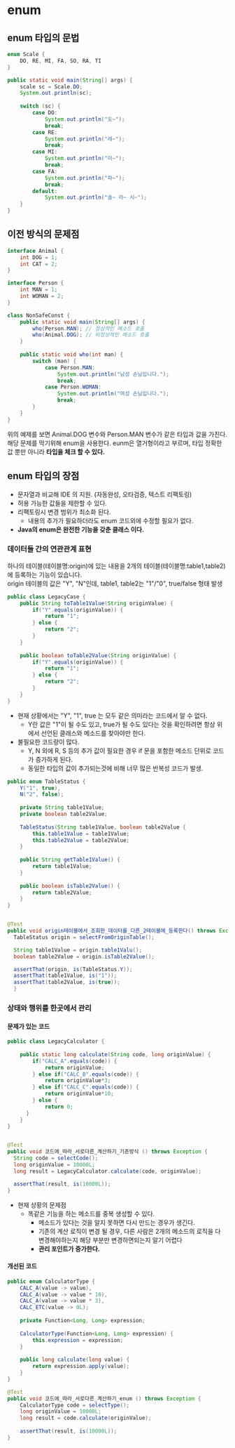 # enum

## enum 타입의 문법
```java
enum Scale {
    DO, RE, MI, FA, SO, RA, TI
}

public static void main(String[] args) {
    scale sc = Scale.DO;
    System.out.println(sc);
    
    switch (sc) {
        case DO:
            System.out.println("도~");
            break;
        case RE:
            System.out.println("레~");
            break;
        case MI:
            System.out.println("미~");
            break;
        case FA:
            System.out.println("파~");
            break;
        default:
            System.out.println("솔~ 라~ 시~");
    }
}
```

## 이전 방식의 문제점

```java
interface Animal {
    int DOG = 1;
    int CAT = 2;
}

interface Person {
    int MAN = 1;
    int WOMAN = 2;
}

class NonSafeConst {
    public static void main(String[] args) {
        who(Person.MAN); // 정상적인 메소드 호출
        who(Animal.DOG); // 비정상적인 메소드 호출
    }
    
    public static void who(int man) {
        switch (man) {
            case Person.MAN:
                System.out.println("남성 손님입니다.");
                break;
            case Person.WOMAN:
                System.out.println("여성 손님입니다.");
                break;
        }
    }
}
```
위의 예제를 보면 Animal.DOG 변수와 Person.MAN 변수가 같은 타입과 값을 가진다. 해당 문제를 막기위해 enum을 사용한다.
eunm은 열거형이라고 부르며, 타입 정확한 값 뿐만 아니라 **타입을 체크 할 수 있다.**

## enum 타입의 장점
- 문자열과 비교해 IDE 의 지원. (자동완성, 오타검증, 텍스트 리팩토링)
- 허용 가능한 값들을 제한할 수 있다.
- 리팩토링시 변경 범위가 최소화 된다.
    + 내용의 추가가 필요하더라도 enum 코드외에 수정할 필요가 없다.
- **Java의 enum은 완전한 기능을 갖춘 클래스 이다.**

### 데이터들 간의 연관관계 표현
하나의 테이블(테이블명:origin)에 있는 내용을 2개의 테이블(테이블명:table1,table2)에 등록하는 기능이 있습니다.</br>
origin 테이블의 값은 "Y", "N"인데, table1, table2는 "1"/"0", true/false 형태 발생
```java
public class LegacyCase {
    public String toTable1Value(String originValue) {
        if("Y".equals(originValue)) {
            return "1";
        } else {
            return "2";
        }
    }
    
    public boolean toTable2Value(String originValue) {
        if("Y".equals(originValue)) {
            return "1";
        } else {
            return "2";
        }
    }
}
```
- 현재 상황에서는 "Y", "1", true 는 모두 같은 의미라는 코드에서 알 수 없다.
    + Y란 값은 "1"이 될 수도 있고, true가 될 수도 있다는 것을 확인하려면 항상 위에서 선언된 클래스와 메소드를 찾아야만 한다.
- 불필요한 코드량이 많다.
    + Y, N 외에 R, S 등의 추가 값이 필요한 경우 if 문을 포함한 메소드 단위로 코드가 증가하게 된다.
    + 동일한 타입의 값이 추가되는것에 비해 너무 많은 반복성 코드가 발생.
    
```java
public enum TableStatus {
    Y("1", true),
    N("2", false);
    
    private String table1Value;
    private boolean table2Value;
    
    TableStatus(String table1Value, boolean table2Value {
        this.table1Value = table1Value;
        this.table2Value = table2Value;
    }
    
    public String getTable1Value() {
        return table1Value;
    }
    
    public boolean isTable2Value() {
        return table2Value;
    }
}


@Test
public void origin테이블에서_조회한_데이터를_다른_2테이블에_등록한다() throws Exception {
  TableStatus origin = selectFromOriginTable();

  String table1Value = origin.table1Valu();
  boolean table2Value = origin.isTable2Value();

  assertThat(origin, is(TableStatus.Y));
  assertThat(table1Value, is("1"));
  assertThat(table2Value, is(true));
  }
```

### 상태와 행위를 한곳에서 관리

#### 문제가 있는 코드
```java
public class LegacyCalculator {
    
    public static long calculate(String code, long originValue) {
        if("CALC_A".equals(code)) {
            return originValue;
        } else if("CALC_B".equals(code)) {
            return originValue*3;
        } else if("CALC_C".equals(code)) {
            return originValue*10;
        } else {
            return 0;
      } 
    }
}


@Test
public void 코드에_따라_서로다른_계산하기_기존방식 () throws Exception {
  String code = selectCode();
  long originValue = 10000L;
  long result = LegacyCalculator.calculate(code, originValue);

  assertThat(result, is(10000L));
}
```
- 현재 상황의 문제점
  + 똑같은 기능을 하는 메소드를 중복 생성할 수 있다.
    * 메소드가 있다는 것을 알지 못하면 다시 만드는 경우가 생긴다.
    * 기존의 계산 로직이 변경 될 경우, 다른 사람은 2개의 메소드의 로직을 다 변경해야하는지 해당 부분만 변경하면되는지 알기 어렵다
    * **관리 포인트가 증가한다.**
  
#### 개선된 코드
```java
public enum CalculatorType {
    CALC_A(value -> value),
    CALC_A(value -> value * 10),
    CALC_A(value -> value * 3),
    CALC_ETC(value -> 0L);
    
    private Function<Long, Long> expression;
    
    CalculatorType(Function<Long, Long> expression) {
        this.expression = expression;
    }
    
    public long calculate(long value) {
        return expression.apply(value);
    }
}

@Test
public void 코드에_따라_서로다른_계산하기_enum () throws Exception {
    CalculatorType code = selectType();
    long originValue = 10000L;
    long result = code.calculate(originValue);
    
    assertThat(result, is(10000L));
}
```
